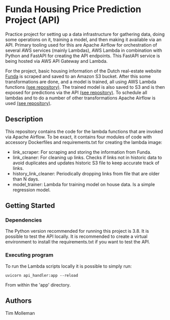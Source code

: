 # Funda Housing Price Prediction Project (API)

Practice project for setting up a data infrastructure for gathering data, doing some operations on it,
training a model, and then making it available via an API. Primary tooling used for this are Apache Airflow for orchestration of
several AWS services (mainly Lambdas), AWS Lambda in combination with Python and FastAPI for creating the API endpoints.
This FastAPI service is being hosted via AWS API Gateway and Lambda.

For the project, basic housing information of the Dutch real-estate website [Funda](https://www.funda.nl/) is scraped and saved
to an Amazon S3 bucket. After this some transformations are done, and a model is trained, all using AWS Lambda functions
[(see repository)](https://github.com/TimMolleman/funda-link-scraper). The trained  model is also saved to S3 and is then exposed for predictions via the 
API [(see repository)](https://github.com/TimMolleman/funda-api). To schedule all lambdas and to do a number of other
transformations Apache Airflow is used [(see repository)](https://github.com/TimMolleman/funda-airflow).

## Description
This repository contains the code for the lambda functions that are invoked via Apache Airflow.
To be exact, it contains four modules of code with accessory Dockerfiles and requirements.txt for creating the lambda image:

* link_scraper: For scraping and storing the information from Funda.
* link_cleaner: For cleaning up links. Checks if links not in historic data to avoid duplicates and updates historic S3 file to keep accurate track of links.
* history_link_cleaner: Periodically dropping links from file that are older than N days.
* model_trainer: Lambda for training model on house data. Is a simple regression model.

## Getting Started

### Dependencies
The Python version recommended for running this project is 3.8.
It is possible to test the API locally. It is recommended to create a virtual environment to install the requirements.txt 
if you want to test the API.

### Executing program
To run the Lambda scripts locally it is possible to simply run:
```
uvicorn api_handler:app --reload
```
From within the 'app' directory.

## Authors
Tim Molleman